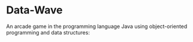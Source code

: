 # Data-Wave
An arcade game in the programming language Java using object-oriented programming and data structures:
